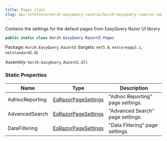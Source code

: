 ```yaml
---
title: Pages class
slug: api-reference/korzh-easyquery-razorui/korzh-easyquery-razorui-namespace/pages-class
---
```

Contains the settings for the default pages from EasyQuery Razor UI library
```csharp
public static class Korzh.EasyQuery.RazorUI.Pages

```
Package: `Korzh.EasyQuery.RazorUI` (targets: `net5.0`, `netcoreapp3.1`, `netstandard2.0`)

Assembly: `Korzh.EasyQuery.RazorUi.dll`

### Static Properties

| Name | Type | Description | 
| --- | --- | --- | 
| AdHocReporting | [EqRazorPageSettings](api-reference/korzh-easyquery-razorui/korzh-easyquery-razorui-namespace/eqrazorpagesettings-class) | "Adhoc Reporting" page settings. | 
| AdvancedSearch | [EqRazorPageSettings](api-reference/korzh-easyquery-razorui/korzh-easyquery-razorui-namespace/eqrazorpagesettings-class) | "Advanced Search" page settings. | 
| DataFiltering | [EqRazorPageSettings](api-reference/korzh-easyquery-razorui/korzh-easyquery-razorui-namespace/eqrazorpagesettings-class) | "Data Filtering" page settings. |